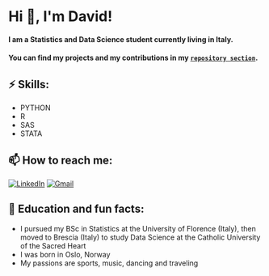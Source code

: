<h1>Hi 👋, I'm David!</h1>

#### I am a Statistics and Data Science student currently living in Italy.

#### You can find my projects and my contributions in my [`repository section`](https://github.com/DavidAlexanderMoe?tab=repositories).


## ⚡ **Skills:**
- PYTHON
- R
- SAS
- STATA


## 📫 **How to reach me:**
[![LinkedIn](https://img.shields.io/badge/LinkedIn-0077B5?style=for-the-badge&logo=linkedin&logoColor=white)](https://www.linkedin.com/in/david-alexander-moe-a9674224a/)
[![Gmail](https://img.shields.io/badge/Gmail-D14836?style=for-the-badge&logo=gmail&logoColor=white)](mailto:Davidalexander100@hotmail.com)


## 👯 **Education and fun facts:**
- I pursued my BSc in Statistics at the University of Florence (Italy), then moved to Brescia (Italy) to study Data Science at the Catholic University of the Sacred Heart
- I was born in Oslo, Norway
- My passions are sports, music, dancing and traveling
